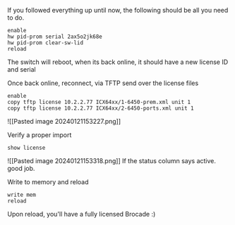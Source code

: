 If you followed everything up until now, the following should be all you need to do.

```
enable
hw pid-prom serial 2ax5o2jk68e
hw pid-prom clear-sw-lid
reload
```

The switch will reboot, when its back online, it should have a new license ID and serial

Once back online, reconnect, via TFTP send over the license files
```
enable 
copy tftp license 10.2.2.77 ICX64xx/1-6450-prem.xml unit 1 
copy tftp license 10.2.2.77 ICX64xx/2-6450-ports.xml unit 1
```
![[Pasted image 20240121153227.png]]

Verify a proper import
```
show license
```
![[Pasted image 20240121153318.png]]
If the status column says active. good job.


Write to memory and reload
```
write mem
reload
```

Upon reload, you'll have a fully licensed Brocade :)

